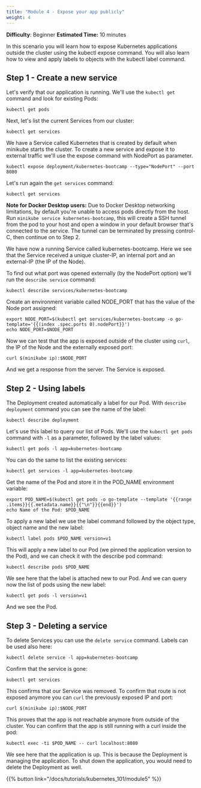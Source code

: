 ```yaml
---
title: "Module 4 - Expose your app publicly"                                
weight: 4
--- 
```


**Difficulty**: Beginner
**Estimated Time:** 10 minutes

In this scenario you will learn how to expose Kubernetes applications outside the cluster using the kubectl expose command. You will also learn how to view and apply labels to objects with the kubectl label command.

## Step 1 - Create a new service

Let's verify that our application is running. We'll use the `kubectl get` command and look for existing Pods:

```shell
kubectl get pods
```

Next, let's list the current Services from our cluster:

```shell
kubectl get services
```

We have a Service called Kubernetes that is created by default when minikube starts the cluster. To create a new service and expose it to external traffic we'll use the expose command with NodePort as parameter.

```shell
kubectl expose deployment/kubernetes-bootcamp --type="NodePort" --port 8080
```

Let's run again the `get services` command:

```shell
kubectl get services
```

**Note for Docker Desktop users:** Due to Docker Desktop networking limitations, by default you're unable to access pods directly from the host. Run `minikube service kubernetes-bootcamp`, this will create a SSH tunnel from the pod to your host and open a window in your default browser that's connected to the service. The tunnel can be terminated by pressing control-C, then continue on to Step 2.

We have now a running Service called kubernetes-bootcamp. Here we see that the Service received a unique cluster-IP, an internal port and an external-IP (the IP of the Node).

To find out what port was opened externally (by the NodePort option) we'll run the `describe service` command:

```shell
kubectl describe services/kubernetes-bootcamp
```

Create an environment variable called NODE_PORT that has the value of the Node port assigned:

```shell
export NODE_PORT=$(kubectl get services/kubernetes-bootcamp -o go-template='{{(index .spec.ports 0).nodePort}}')
echo NODE_PORT=$NODE_PORT
```

Now we can test that the app is exposed outside of the cluster using `curl`, the IP of the Node and the externally exposed port:

```shell
curl $(minikube ip):$NODE_PORT
```

And we get a response from the server. The Service is exposed.

## Step 2 - Using labels

The Deployment created automatically a label for our Pod. With `describe deployment` command you can see the name of the label:

```shell
kubectl describe deployment
```

Let's use this label to query our list of Pods. We'll use the `kubectl get pods` command with `-l` as a parameter, followed by the label values:

```shell
kubectl get pods -l app=kubernetes-bootcamp
```

You can do the same to list the existing services:

```shell
kubectl get services -l app=kubernetes-bootcamp
```

Get the name of the Pod and store it in the POD_NAME environment variable:

```shell
export POD_NAME=$(kubectl get pods -o go-template --template '{{range .items}}{{.metadata.name}}{{"\n"}}{{end}}')
echo Name of the Pod: $POD_NAME
```

To apply a new label we use the label command followed by the object type, object name and the new label:

```shell
kubectl label pods $POD_NAME version=v1
```

This will apply a new label to our Pod (we pinned the application version to the Pod), and we can check it with the describe pod command:

```shell
kubectl describe pods $POD_NAME
```

We see here that the label is attached new to our Pod. And we can query now the list of pods using the new label:

```shell
kubectl get pods -l version=v1
```

And we see the Pod.

## Step 3 - Deleting a service

To delete Services you can use the `delete service` command. Labels can be used also here:

```shell
kubectl delete service -l app=kubernetes-bootcamp
```

Confirm that the service is gone:

```shell
kubectl get services
```

This confirms that our Service was removed. To confirm that route is not exposed anymore you can `curl` the previously exposed IP and port:

```shell
curl $(minikube ip):$NODE_PORT
```

This proves that the app is not reachable anymore from outside of the cluster. You can confirm that the app is still running with a curl inside the pod:

```shell
kubectl exec -ti $POD_NAME -- curl localhost:8080
```

We see here that the application is up. This is because the Deployment is managing the application. To shut down the application, you would need to delete the Deployment as well.

{{% button link="/docs/tutorials/kubernetes_101/module5" %}}
